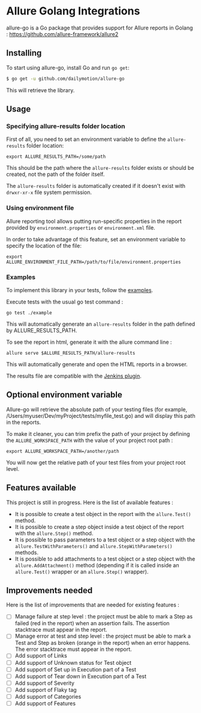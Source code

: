 # Allure Golang Integrations

allure-go is a Go package that provides support for Allure reports in Golang : https://github.com/allure-framework/allure2

## Installing

To start using allure-go, install Go and run `go get`:

```sh
$ go get -u github.com/dailymotion/allure-go
```

This will retrieve the library.

## Usage

### Specifying allure-results folder location

First of all, you need to set an environment variable to define the `allure-results` folder location:
```
export ALLURE_RESULTS_PATH=/some/path
```
This should be the path where the `allure-results` folder exists or should be created, not the path of the folder itself.

The `allure-results` folder is automatically created if it doesn't exist with `drwxr-xr-x` file system permission.

### Using environment file

Allure reporting tool allows putting run-specific properties in the report provided 
by `environment.properties` or `environment.xml` file.

In order to take advantage of this feature, set an environment variable to specify the location of the file:
```
export ALLURE_ENVIRONMENT_FILE_PATH=/path/to/file/environment.properties
```                                                                     

### Examples

To implement this library in your tests, follow the [examples](example/example_test.go).

Execute tests with the usual go test command :
```
go test ./example
```

This will automatically generate an `allure-results` folder in the path defined by ALLURE_RESULTS_PATH.

To see the report in html, generate it with the allure command line :
```
allure serve $ALLURE_RESULTS_PATH/allure-results
```
This will automatically generate and open the HTML reports in a browser.

The results file are compatible with the [Jenkins plugin](https://wiki.jenkins.io/display/JENKINS/Allure+Plugin).

## Optional environment variable

Allure-go will retrieve the absolute path of your testing files (for example, /Users/myuser/Dev/myProject/tests/myfile_test.go) and will display this path in the reports.

To make it cleaner, you can trim prefix the path of your project by defining the `ALLURE_WORKSPACE_PATH` with the value of your project root path :
```
export ALLURE_WORKSPACE_PATH=/another/path
```

You will now get the relative path of your test files from your project root level.

## Features available

This project is still in progress. Here is the list of available features :
- It is possible to create a test object in the report with the `allure.Test()` method.
- It is possible to create a step object inside a test object of the report with the `allure.Step()` method.
- It is possible to pass parameters to a test object or a step object with the `allure.TestWithParameters()` and `allure.StepWithParameters()` methods.
- It is possible to add attachments to a test object or a step object with the `allure.AddAttachment()` method (depending if it is called inside an `allure.Test()` wrapper or an `allure.Step()` wrapper).

## Improvements needed

Here is the list of improvements that are needed for existing features :
- [ ] Manage failure at step level : the project must be able to mark a Step as failed (red in the report) when an assertion fails. The assertion stacktrace must appear in the report.
- [ ] Manage error at test and step level : the project must be able to mark a Test and Step as broken (orange in the report) when an error happens. The error stacktrace must appear in the report.
- [ ] Add support of Links
- [ ] Add support of Unknown status for Test object
- [ ] Add support of Set up in Execution part of a Test
- [ ] Add support of Tear down in Execution part of a Test
- [ ] Add support of Severity
- [ ] Add support of Flaky tag
- [ ] Add support of Categories
- [ ] Add support of Features